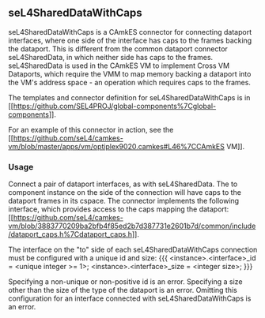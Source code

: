 ## seL4SharedDataWithCaps


seL4SharedDataWithCaps is a CAmkES connector for connecting dataport
interfaces, where one side of the interface has caps to the frames
backing the dataport. This is different from the common dataport
connector seL4SharedData, in which neither side has caps to the frames.
seL4SharedData is used in the CAmkES VM to implement Cross VM Dataports,
which require the VMM to map memory backing a dataport into the VM's
address space - an operation which requires caps to the frames.

The templates and connector definition for seL4SharedDataWithCaps is in
\[\[<https://github.com/SEL4PROJ/global-components%7Cglobal-components>\]\].

For an example of this connector in action, see the
\[\[<https://github.com/seL4/camkes-vm/blob/master/apps/vm/optiplex9020.camkes#L46%7CCAmkES>
VM\]\].

### Usage


Connect a pair of dataport interfaces, as with seL4SharedData. The to
component instance on the side of the connection will have caps to the
dataport frames in its cspace. The connector implements the following
interface, which provides access to the caps mapping the dataport:
\[\[<https://github.com/seL4/camkes-vm/blob/3883770209ba2bfb4f85ed2b7d387731e2601b7d/common/include/dataport_caps.h%7Cdataport_caps.h>\]\].

The interface on the "to" side of each seL4SharedDataWithCaps connection
must be configured with a unique id and size: {{{
&lt;instance&gt;.&lt;interface&gt;\_id = &lt;unique integer &gt;= 1&gt;;
&lt;instance&gt;.&lt;interface&gt;\_size = &lt;integer size&gt;; }}}

Specifying a non-unique or non-positive id is an error. Specifying a
size other than the size of the type of the dataport is an error.
Omitting this configuration for an interface connected with
seL4SharedDataWithCaps is an error.
